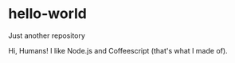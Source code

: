 # hello-world
Just another repository

Hi, Humans!
I like Node.js and Coffeescript (that's what I made of).

